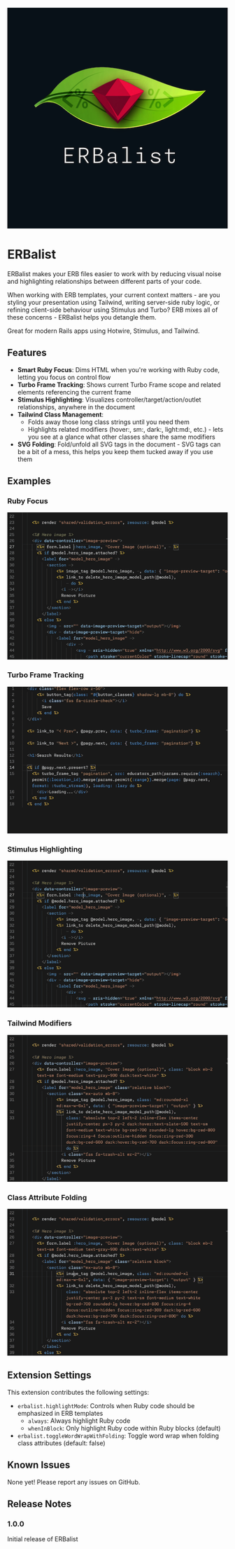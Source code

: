 ![Logo](images//erbalist-logo.png)

# ERBalist

ERBalist makes your ERB files easier to work with by reducing visual noise and highlighting relationships between different parts of your code.

When working with ERB templates, your current context matters - are you styling your presentation using Tailwind, writing server-side ruby logic, or refining client-side behaviour using Stimulus and Turbo? ERB mixes all of these concerns - ERBalist helps you detangle them.

Great for modern Rails apps using Hotwire, Stimulus, and Tailwind.

## Features

- **Smart Ruby Focus**: Dims HTML when you're working with Ruby code, letting you focus on control flow
- **Turbo Frame Tracking**: Shows current Turbo Frame scope and related elements referencing the current frame
- **Stimulus Highlighting**: Visualizes controller/target/action/outlet relationships, anywhere in the document
- **Tailwind Class Management**:
  - Folds away those long class strings until you need them
  - Highlights related modifiers (hover:, sm:, dark:, light:md:, etc.) - lets you see at a glance what other classes share the same modifiers
- **SVG Folding**: Fold/unfold all SVG tags in the document - SVG tags can be a bit of a mess, this helps you keep them tucked away if you use them

## Examples

### Ruby Focus
![Ruby Focus](images/examples/ruby.gif)

### Turbo Frame Tracking
![Turbo Frame Tracking](images/examples/turbo.gif)

### Stimulus Highlighting
![Stimulus Highlighting](images/examples/stimulus.gif)

### Tailwind Modifiers
![Tailwind Modifiers](images/examples/tailwind.gif)

### Class Attribute Folding
![Tailwind Class Management](images/examples/class-attributes.gif)

## Extension Settings

This extension contributes the following settings:

* `erbalist.highlightMode`: Controls when Ruby code should be emphasized in ERB templates
  - `always`: Always highlight Ruby code
  - `whenInBlock`: Only highlight Ruby code within Ruby blocks (default)
* `erbalist.toggleWordWrapWithFolding`: Toggle word wrap when folding class attributes (default: false)

## Known Issues

None yet! Please report any issues on GitHub.

## Release Notes

### 1.0.0

Initial release of ERBalist

